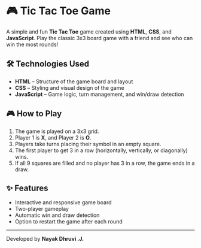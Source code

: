 # 🎮 Tic Tac Toe Game

A simple and fun **Tic Tac Toe** game created using **HTML**, **CSS**, and **JavaScript**. Play the classic 3x3 board game with a friend and see who can win the most rounds!

## 🛠️ Technologies Used

- **HTML** – Structure of the game board and layout
- **CSS** – Styling and visual design of the game
- **JavaScript** – Game logic, turn management, and win/draw detection

## 🎮 How to Play

1. The game is played on a 3x3 grid.
2. Player 1 is **X**, and Player 2 is **O**.
3. Players take turns placing their symbol in an empty square.
4. The first player to get 3 in a row (horizontally, vertically, or diagonally) wins.
5. If all 9 squares are filled and no player has 3 in a row, the game ends in a draw.

## ✨ Features

- Interactive and responsive game board
- Two-player gameplay
- Automatic win and draw detection
- Option to restart the game after each round

---
Developed by **Nayak Dhruvi .J.**
